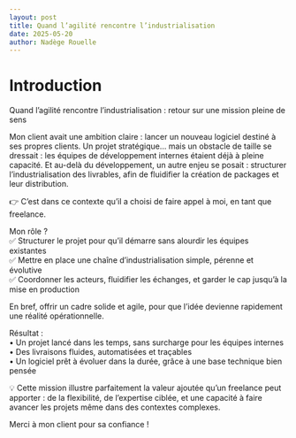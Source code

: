 ```yaml
---
layout: post
title: Quand l’agilité rencontre l’industrialisation
date: 2025-05-20
author: Nadège Rouelle
---
```


# Introduction
Quand l’agilité rencontre l’industrialisation : retour sur une mission pleine de sens

Mon client avait une ambition claire : lancer un nouveau logiciel destiné à ses propres clients. Un projet stratégique… mais un obstacle de taille se dressait : les équipes de développement internes étaient déjà à pleine capacité. Et au-delà du développement, un autre enjeu se posait : structurer l’industrialisation des livrables, afin de fluidifier la création de packages et leur distribution.

👉 C’est dans ce contexte qu’il a choisi de faire appel à moi, en tant que freelance.

Mon rôle ?  
✅ Structurer le projet pour qu’il démarre sans alourdir les équipes existantes  
✅ Mettre en place une chaîne d’industrialisation simple, pérenne et évolutive  
✅ Coordonner les acteurs, fluidifier les échanges, et garder le cap jusqu’à la mise en production

En bref, offrir un cadre solide et agile, pour que l’idée devienne rapidement une réalité opérationnelle.

Résultat :  
• Un projet lancé dans les temps, sans surcharge pour les équipes internes  
• Des livraisons fluides, automatisées et traçables  
• Un logiciel prêt à évoluer dans la durée, grâce à une base technique bien pensée

💡 Cette mission illustre parfaitement la valeur ajoutée qu’un freelance peut apporter : de la flexibilité, de l’expertise ciblée, et une capacité à faire avancer les projets même dans des contextes complexes.

Merci à mon client pour sa confiance !
